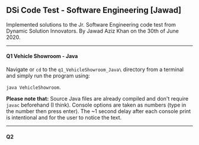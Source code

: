 ## DSi Code Test - Software Engineering [Jawad]

Implemented solutions to the Jr. Software Engineering code test from Dynamic Solution Innovators.
By Jawad Aziz Khan on the 30th of June 2020.

---

#### Q1 Vehicle Showroom - Java

Navigate or ```cd``` to the ```q1_VehicleShowroom_Java\``` directory from a terminal and simply run the program using:

 ```java VehicleShowroom```.

**Please note that:**
Source Java files are already compiled and don't require ```javac``` beforehand (I think).
Console options are taken as numbers (type in the number then press enter).
The ~1 second delay after each console print is intentional and for the user to notice the text.

---

#### Q2
